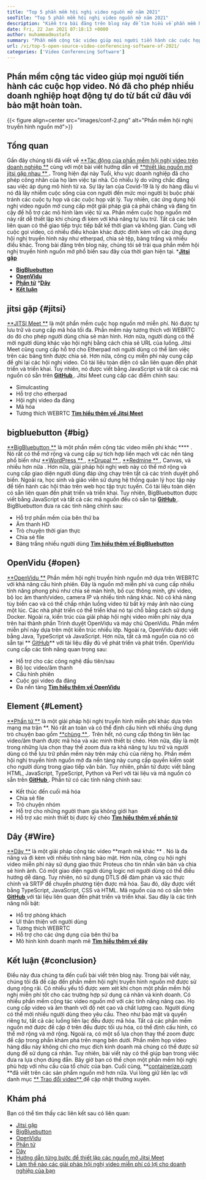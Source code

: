 ```yaml
---
title: "Top 5 phần mềm hội nghị video nguồn mở năm 2021" 
seoTitle: "Top 5 phần mềm hội nghị video nguồn mở năm 2021" 
description: "Kiểm tra bài đăng trên blog này để tìm hiểu về phần mềm hội nghị video nguồn mở hàng đầu, bao gồm Jitsi Meet, BigBluebutton, OpenVidu, Element và Wire." 
date: Fri, 22 Jan 2021 07:18:13 +0000
author: muhammadmustafa
summary: "Phần mềm cộng tác video giúp mọi người tiến hành các cuộc họp video. Nó đã cho phép nhiều doanh nghiệp hoạt động tự do từ bất cứ đâu với bảo mật hoàn toàn." 
url: /vi/top-5-open-source-video-conferencing-software-of-2021/
categories: ['Video Conferencing Software']
---
```


## Phần mềm cộng tác video giúp mọi người tiến hành các cuộc họp video. Nó đã cho phép nhiều doanh nghiệp hoạt động tự do từ bất cứ đâu với bảo mật hoàn toàn.

{{< figure align=center src="images/conf-2.png" alt="Phần mềm hội nghị truyền hình nguồn mở">}}


## Tổng quan
Gần đây chúng tôi đã viết về [**Tác động của phần mềm hội nghị video trên doanh nghiệp **][1] cùng với một bài viết hướng dẫn về [ **thiết lập nguồn mở jitsi gặp nhau ** ][2]**.**  Trong hiện đại này Tuổi, khu vực doanh nghiệp đã cho phép công nhân của họ làm việc tại nhà. Có nhiều lý do vững chắc đằng sau việc áp dụng mô hình từ xa. Sự lây lan của Covid-19 là lý do hàng đầu vì nó đã lây nhiễm cuộc sống của con người đến mức mọi người bị buộc phải tránh các cuộc tụ họp và các cuộc họp vật lý. Tuy nhiên, các ứng dụng hội nghị video nguồn mở cung cấp một giải pháp giá cả phải chăng và đáng tin cậy để hỗ trợ các mô hình làm việc từ xa.
Phần mềm cuộc họp nguồn mở này rất dễ thiết lập khi chúng đi kèm với khả năng tự lưu trữ. Tất cả các bên liên quan có thể giao tiếp trực tiếp bất kể thời gian và không gian. Cùng với cuộc gọi video, có nhiều điều khoản khác được đính kèm với các ứng dụng hội nghị truyền hình này như etherpad, chia sẻ tệp, bảng trắng và nhiều điều khác. Trong bài đăng trên blog này, chúng tôi sẽ trải qua phần mềm hội nghị truyền hình nguồn mở phổ biến sau đây của thời gian hiện tại.
  *[**Jitsi gặp** ][3]
  * **[BigBluebutton][4]**
  * **[OpenVidu][5]**
  * **[Phần tử][6]**
  *[**Dây** ][7]
  * **[Kết luận][8]**

## jitsi gặp   {#jitsi}
[**JITSI Meet **][9] là một phần mềm cuộc họp nguồn mở miễn phí. Nó được tự lưu trữ và cung cấp mã hóa tối đa. Phần mềm này tương thích với WEBRTC do đó cho phép người dùng chia sẻ màn hình. Hơn nữa, người dùng có thể mời người dùng khác vào hội nghị bằng cách chia sẻ URL của luồng. Jitsi Meet cũng cung cấp hỗ trợ cho Etherpad nơi người dùng có thể làm việc trên các bảng tính được chia sẻ. Hơn nữa, công cụ miễn phí này cung cấp để ghi lại các hội nghị video. Có tài liệu toàn diện có sẵn liên quan đến phát triển và triển khai. Tuy nhiên, nó được viết bằng JavaScript và tất cả các mã nguồn có sẵn trên [ **GitHub**  ][10].
Jitsi Meet cung cấp các điểm chính sau:
  * Simulcasting
  * Hỗ trợ cho etherpad
  * Hội nghị video đa đảng
  * Mã hóa
  * Tương thích WEBRTC
[**Tìm hiểu thêm về Jitsi Meet** ][11]

## bigbluebutton   {#big}
[**BigBluebutton **][12] là một phần mềm cộng tác video miễn phí khác  **** . Nó rất có thể mở rộng và cung cấp sự tích hợp liền mạch với các nền tảng phổ biến như [ **WordPress ** ][13], [ **Drupal ** ][14], [ **Redmine ** ][15], Canvas, và nhiều hơn nữa . Hơn nữa, giải pháp hội nghị web này có thể mở rộng và cung cấp giao diện người dùng đáp ứng chạy trên tất cả các trình duyệt phổ biến. Ngoài ra, học sinh và giáo viên sử dụng hệ thống quản lý học tập này để tiến hành các hội thảo trên web học tập trực tuyến. Có tài liệu toàn diện có sẵn liên quan đến phát triển và triển khai. Tuy nhiên, BigBluebutton được viết bằng JavaScript và tất cả các mã nguồn đều có sẵn tại [ **GitHub**  ][16].
BigBluebutton đưa ra các tính năng chính sau:
  * Hỗ trợ phần mềm của bên thứ ba
  * Âm thanh HD
  * Trò chuyện thời gian thực
  * Chia sẻ file
  * Bảng trắng nhiều người dùng
[**Tìm hiểu thêm về BigBluebutton** ][17]

## OpenVidu   {#open}
[**OpenVidu **][18] Phần mềm hội nghị truyền hình nguồn mở dựa trên WEBRTC với khả năng cấu hình phiên. Đây là nguồn mở miễn phí và cung cấp nhiều tính năng phong phú như chia sẻ màn hình, bố cục thông minh, ghi video, bộ lọc âm thanh/video, camera IP và nhiều tính năng khác. Nó có khả năng tùy biến cao và có thể chấp nhận luồng video từ bất kỳ máy ảnh nào cùng một lúc. Các nhà phát triển có thể triển khai nó tại chỗ bằng cách sử dụng Docker. Ngoài ra, kiến ​​trúc của giải pháp hội nghị video miễn phí này dựa trên hai thành phần Trình duyệt OpenVidu và máy chủ OpenVidu. Phần mềm miễn phí này dựa trên một kiến ​​trúc nhiều lớp. Ngoài ra, OpenVidu được viết bằng Java, TypeScript và JavaScript. Hơn nữa, tất cả mã nguồn của nó có sẵn tại ** [GitHub][19]**  với tài liệu đầy đủ về phát triển và phát triển.
OpenVidu cung cấp các tính năng quan trọng sau:
  * Hỗ trợ cho các công nghệ đầu tiên/sau
  * Bộ lọc video/âm thanh
  * Cấu hình phiên
  * Cuộc gọi video đa đảng
  * Đa nền tảng
[**Tìm hiểu thêm về OpenVidu** ][18]

## Element   {#Lement}
[**Phần tử **][20] là một giải pháp hội nghị truyền hình miễn phí khác dựa trên mạng ma trận **. Nó rất an toàn và có thể định cấu hình với nhiều ứng dụng trò chuyện bao gồm [ **chùng ** ][21]. Trên hết, nó cung cấp thông tin liên lạc video/âm thanh được mã hóa và xác minh thiết bị chéo. Hơn nữa, đây là một trong những lựa chọn thay thế zoom đưa ra khả năng tự lưu trữ và người dùng có thể lưu trữ phần mềm này trên máy chủ của riêng họ. Phần mềm hội nghị truyền hình nguồn mở đa nền tảng này cung cấp quyền kiểm soát cho người dùng trong giao tiếp văn bản. Tuy nhiên, phần tử được viết bằng HTML, JavaScript, TypeScript, Python và Perl với tài liệu và mã nguồn có sẵn trên [ **GitHub**  ][22].
Phần tử có các tính năng chính sau:
  * Kết thúc đến cuối mã hóa
  * Chia sẻ file
  * Trò chuyện nhóm
  * Hỗ trợ cho những người tham gia không giới hạn
  * Hỗ trợ xác minh thiết bị được ký chéo
[**Tìm hiểu thêm về phần tử** ][20]

## Dây   {#Wire}
[**Dây **][23] là một giải pháp cộng tác video  **mạnh mẽ khác ** . Nó là đa năng và đi kèm với nhiều tính năng bảo mật. Hơn nữa, công cụ hội nghị video miễn phí này sử dụng giao thức Proteus cho tin nhắn văn bản và chia sẻ hình ảnh. Có một giao diện người dùng logic nơi người dùng có thể điều hướng dễ dàng. Tuy nhiên, nó sử dụng DTLS để đàm phán và xác thực chính và SRTP để chuyển phương tiện được mã hóa. Sau đó, dây được viết bằng TypeScript, JavaScript, CSS và HTML. Mã nguồn của nó có sẵn trên [ **GitHub**  ][24] với tài liệu liên quan đến phát triển và triển khai.
Sau đây là các tính năng nổi bật:
  * Hỗ trợ phòng khách
  * UI thân thiện với người dùng
  * Tương thích WEBRTC
  * Hỗ trợ cho các ứng dụng của bên thứ ba
  * Mô hình kinh doanh mạnh mẽ
[**Tìm hiểu thêm về dây** ][25]

## Kết luận   {#conclusion}
Điều này đưa chúng ta đến cuối bài viết trên blog này. Trong bài viết này, chúng tôi đã đề cập đến phần mềm hội nghị truyền hình nguồn mở được sử dụng rộng rãi. Có nhiều yếu tố được xem xét khi chọn một phần mềm hội nghị miễn phí tốt cho các trường hợp sử dụng cá nhân và kinh doanh. Có nhiều phần mềm cộng tác video nguồn mở với các tính năng nâng cao. Họ cung cấp video và âm thanh với độ nét cao và chất lượng cao. Người dùng có thể mời nhiều người dùng theo yêu cầu. Theo như bảo mật và quyền riêng tư, tất cả các luồng liên lạc đều được mã hóa. Tất cả các phần mềm nguồn mở được đề cập ở trên đều được tối ưu hóa, có thể định cấu hình, có thể mở rộng và mở rộng.
Ngoài ra, có một số lựa chọn thay thế zoom được đề cập trong phần khám phá trên mạng bên dưới. Phần mềm họp video hàng đầu này không chỉ cho mục đích kinh doanh mà chúng có thể được sử dụng để sử dụng cá nhân. Tuy nhiên, bài viết này có thể giúp bạn trong việc đưa ra lựa chọn đúng đắn. Bây giờ bạn có thể chọn một phần mềm hội nghị phù hợp với nhu cầu của tổ chức của bạn. Cuối cùng, **[containerize.com][26] **đã viết trên các sản phẩm nguồn mở hơn nữa. Vui lòng giữ liên lạc với danh mục [**  Trao đổi video** ][27] để cập nhật thường xuyên.

## Khám phá
Bạn có thể tìm thấy các liên kết sau có liên quan:
  * [Jitsi gặp][9]
  * [BigBluebutton][12]
  * [OpenVidu][18]
  * [Phần tử][20]
  * [Dây][23]
  * [Hướng dẫn từng bước để thiết lập các nguồn mở Jitsi Meet][2]
  * [Làm thế nào các giải pháp hội nghị video miễn phí có lợi cho doanh nghiệp của bạn][28]

  
[1]: https://blog.containerize.com/video-conferencing-software/video-conferencing-apps-how-it-benefits-your-business/
[2]: https://blog.containerize.com/video-conferencing-software/how-to-set-up-open-source-jitsi-meet/
[3]: #jitsi
[4]: #big
[5]: #open
[6]: #element
[7]: #wire
[8]: #Conclusion
[9]: https://products.containerize.com/video-conferencing/jitsi
[10]: https://github.com/jitsi/jitsi-meet
[11]: https://jitsi.org/jitsi-meet/
[12]: https://products.containerize.com/video-conferencing/bigbluebutton
[13]: https://products.containerize.com/blogging/wordpress
[14]: https://products.containerize.com/content-management/drupal
[15]: https://products.containerize.com/project-management/redmine
[16]: https://github.com/bigbluebutton/bigbluebutton
[17]: https://bigbluebutton.org/
[18]: https://products.containerize.com/video-conferencing/openvidu
[19]: https://github.com/OpenVidu/openvidu
[20]: https://products.containerize.com/video-conferencing/element
[21]: https://slack.com/intl/en-pk/
[22]: https://github.com/vector-im/element-web
[23]: https://products.containerize.com/video-conferencing/wire
[24]: https://github.com/wireapp/wire-webapp
[25]: https://app.wire.com/
[26]: https://www.containerize.com/
[27]: https://products.containerize.com/video-conferencing/
[28]: https://blog.containerize.com/
